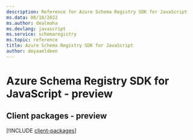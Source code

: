```yaml
---
description: Reference for Azure Schema Registry SDK for JavaScript
ms.data: 08/10/2022
ms.author: dealmaha
ms.devlang: javascript
ms.service: schemaregistry
ms.topic: reference
title: Azure Schema Registry SDK for JavaScript
author: deyaaeldeen
---
```

# Azure Schema Registry SDK for JavaScript - preview

## Client packages - preview
[!INCLUDE [client-packages](schema-registry-client-index.md)]